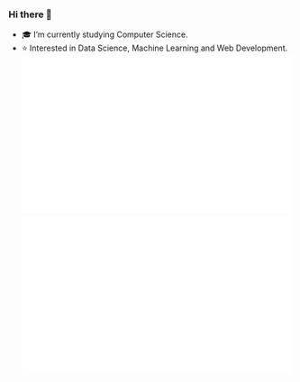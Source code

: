 ### Hi there 👋
- 🎓 I’m currently studying Computer Science.
- ⭐️ Interested in Data Science, Machine Learning and Web Development.
![](https://github.com/Gatmatz/GithubStats/blob/master/generated/overview.svg#gh-dark-mode-only)
![](https://github.com/Gatmatz/GithubStats/blob/master/generated/languages.svg#gh-dark-mode-only)
